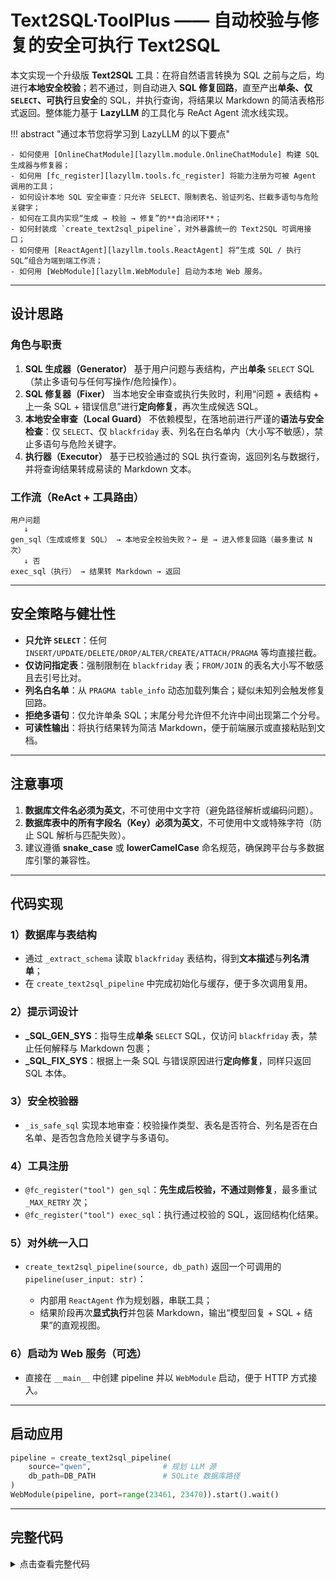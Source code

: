 # Text2SQL·ToolPlus —— 自动校验与修复的安全可执行 Text2SQL

本文实现一个升级版 **Text2SQL** 工具：在将自然语言转换为 SQL 之前与之后，均进行**本地安全校验**；若不通过，则自动进入 **SQL 修复回路**，直至产出**单条、仅 `SELECT`、可执行**且**安全**的 SQL，并执行查询，将结果以 Markdown 的简洁表格形式返回。整体能力基于 **LazyLLM** 的工具化与 ReAct Agent 流水线实现。

!!! abstract "通过本节您将学习到 LazyLLM 的以下要点"

```
- 如何使用 [OnlineChatModule][lazyllm.module.OnlineChatModule] 构建 SQL 生成器与修复器；
- 如何用 [fc_register][lazyllm.tools.fc_register] 将能力注册为可被 Agent 调用的工具；
- 如何设计本地 SQL 安全审查：只允许 SELECT、限制表名、验证列名、拦截多语句与危险关键字；
- 如何在工具内实现“生成 → 校验 → 修复”的**自洽闭环**；
- 如何封装成 `create_text2sql_pipeline`，对外暴露统一的 Text2SQL 可调用接口；
- 如何使用 [ReactAgent][lazyllm.tools.ReactAgent] 将“生成 SQL / 执行 SQL”组合为端到端工作流；
- 如何用 [WebModule][lazyllm.WebModule] 启动为本地 Web 服务。
```

---

## 设计思路

### 角色与职责

1. **SQL 生成器（Generator）**
   基于用户问题与表结构，产出**单条** `SELECT` SQL（禁止多语句与任何写操作/危险操作）。
2. **SQL 修复器（Fixer）**
   当本地安全审查或执行失败时，利用“问题 + 表结构 + 上一条 SQL + 错误信息”进行**定向修复**，再次生成候选 SQL。
3. **本地安全审查（Local Guard）**
   不依赖模型，在落地前进行严谨的**语法与安全检查**：仅 `SELECT`、仅 `blackfriday` 表、列名在白名单内（大小写不敏感），禁止多语句与危险关键字。
4. **执行器（Executor）**
   基于已校验通过的 SQL 执行查询，返回列名与数据行，并将查询结果转成易读的 Markdown 文本。

### 工作流（ReAct + 工具路由）

```
用户问题
   ↓
gen_sql（生成或修复 SQL） → 本地安全校验失败？→ 是 → 进入修复回路（最多重试 N 次）
   ↓ 否
exec_sql（执行） → 结果转 Markdown → 返回
```

---

## 安全策略与健壮性

* **只允许 `SELECT`**：任何 `INSERT/UPDATE/DELETE/DROP/ALTER/CREATE/ATTACH/PRAGMA` 等均直接拦截。
* **仅访问指定表**：强制限制在 `blackfriday` 表；`FROM/JOIN` 的表名大小写不敏感且去引号比对。
* **列名白名单**：从 `PRAGMA table_info` 动态加载列集合；疑似未知列会触发修复回路。
* **拒绝多语句**：仅允许单条 SQL；末尾分号允许但不允许中间出现第二个分号。
* **可读性输出**：将执行结果转为简洁 Markdown，便于前端展示或直接粘贴到文档。

---

## 注意事项

1. **数据库文件名必须为英文**，不可使用中文字符（避免路径解析或编码问题）。
2. **数据库表中的所有字段名（Key）必须为英文**，不可使用中文或特殊字符（防止 SQL 解析与匹配失败）。
3. 建议遵循 **snake\_case** 或 **lowerCamelCase** 命名规范，确保跨平台与多数据库引擎的兼容性。

---

## 代码实现

### 1）数据库与表结构

* 通过 `_extract_schema` 读取 `blackfriday` 表结构，得到**文本描述**与**列名清单**；
* 在 `create_text2sql_pipeline` 中完成初始化与缓存，便于多次调用复用。

### 2）提示词设计

* **\_SQL\_GEN\_SYS**：指导生成**单条** `SELECT` SQL，仅访问 `blackfriday` 表，禁止任何解释与 Markdown 包裹；
* **\_SQL\_FIX\_SYS**：根据上一条 SQL 与错误原因进行**定向修复**，同样只返回 SQL 本体。

### 3）安全校验器

* `_is_safe_sql` 实现本地审查：校验操作类型、表名是否符合、列名是否在白名单、是否包含危险关键字与多语句。

### 4）工具注册

* `@fc_register("tool") gen_sql`：**先生成后校验，不通过则修复**，最多重试 `_MAX_RETRY` 次；
* `@fc_register("tool") exec_sql`：执行通过校验的 SQL，返回结构化结果。

### 5）对外统一入口

* `create_text2sql_pipeline(source, db_path)` 返回一个可调用的 `pipeline(user_input: str)`：

  * 内部用 `ReactAgent` 作为规划器，串联工具；
  * 结果阶段再次**显式执行**并包装 Markdown，输出“模型回复 + SQL + 结果”的直观视图。

### 6）启动为 Web 服务（可选）

* 直接在 `__main__` 中创建 pipeline 并以 `WebModule` 启动，便于 HTTP 方式接入。

---

## 启动应用

```python
pipeline = create_text2sql_pipeline(
    source="qwen",                # 规划 LLM 源
    db_path=DB_PATH               # SQLite 数据库路径
)
WebModule(pipeline, port=range(23461, 23470)).start().wait()
```

---


## 完整代码

<details>
<summary>点击查看完整代码</summary>

````python
# text2sql_toolplus.py 
# -*- coding: utf-8 -*-
import re
import sqlite3
from typing import List, Tuple, Dict, Any

from lazyllm.module import OnlineChatModule
from lazyllm.tools import fc_register
from lazyllm import WebModule, ChatPrompter
from lazyllm.tools import ReactAgent
import lazyllm

# 数据库路径
DB_PATH = "YOUR-OWN-PATH"

# ============== 基础工具 ==============

def _extract_schema(db_path: str) -> Tuple[str, List[str]]:
    """
    读取 blackfriday 表结构，返回文本描述与列名列表。
    """
    conn = sqlite3.connect(db_path)
    cur = conn.cursor()
    cur.execute("PRAGMA table_info(blackfriday);")
    cols, lines = [], []
    for row in cur.fetchall():
        cols.append(row[1])
        lines.append(f"{row[1]} ({row[2]})")
    conn.close()
    schema_text = "blackfriday 表包含列:\n- " + "\n- ".join(lines)
    return schema_text, cols


def _is_safe_sql(sql: str, allowed_table: str, allowed_cols: List[str]) -> Tuple[bool, str]:
    """
    做大小写不敏感的 SQL 安全校验（仅允许 SELECT，且只访问指定表；列名大小写不敏感）。
    """
    raw = sql.strip().strip(";")
    s = raw.lower()

    # 仅允许 SELECT
    if not s.startswith("select"):
        return False, "只允许 SELECT 查询。"

    # 禁多语句（允许末尾一个 ;）
    if ";" in raw[:-1]:
        return False, "不允许多条 SQL 语句。"

    # 禁危险关键字
    forbidden = [" insert ", " update ", " delete ", " drop ", " alter ",
                 " create ", " attach ", " detach ", " pragma "]
    if any(tok in f" {s} " for tok in forbidden):
        return False, "检测到潜在写操作或危险语句。"

    # 表名检查：大小写不敏感 + 去引号
    tbls = re.findall(r"\bfrom\s+([`\"']?[A-Za-z0-9_]+[`\"']?)", raw, flags=re.IGNORECASE) \
         + re.findall(r"\bjoin\s+([`\"']?[A-Za-z0-9_]+[`\"']?)", raw, flags=re.IGNORECASE)
    tbls = [t.strip().strip("`\"'") for t in tbls]
    if not tbls:
        return False, "未检测到 FROM/JOIN 的表名。"
    if any(t.lower() != allowed_table.lower() for t in tbls):
        return False, f"只允许访问表 {allowed_table}。"

    # 列名检查：大小写不敏感；放行 SQL 关键字/常见函数/数字/表名本身
    col_tokens = re.findall(r"\b([A-Za-z_][A-Za-z0-9_]*)\b", s)
    keywords = {
        "select","from","where","group","by","order","limit","asc","desc","and","or","not",
        "on","inner","left","right","join","having","distinct","as","in","is","null","between","like"
    }
    funcs = {"avg","sum","min","max","count","upper","lower","substr","strftime","cast","coalesce","round"}
    allowed_lower = {c.lower() for c in allowed_cols}
    suspicious = []
    for tok in set(col_tokens):
        if tok in keywords or tok in funcs or tok == allowed_table.lower() or re.match(r"^\d+$", tok):
            continue
        # 可能是别名，这里保守处理：不在列集合就标记为可疑，交给修复器兜底
        if tok not in allowed_lower:
            suspicious.append(tok)
    if suspicious:
        return False, f"疑似使用了不存在的列：{', '.join(sorted(suspicious))}"
    return True, ""


def _format_markdown(columns: List[str], rows: List[tuple]) -> str:
    """
    将查询结果转成简单 Markdown 文本（非严格表格，仅便于预览）。
    """
    if not columns:
        return "✅ SQL 执行成功（无结果集返回）。"
    header = " | ".join(columns)
    sep = "-" * max(3, len(header))
    if not rows:
        return f"📊 查询结果：\n{header}\n{sep}\n（结果为空）"
    lines = [f" | ".join(str(x) for x in r) for r in rows]
    return "📊 查询结果：\n" + header + "\n" + sep + "\n" + "\n".join(lines)

# ============== LLM 提示词 ==============

_SQL_GEN_SYS = """你是一个资深的 SQLite Text-to-SQL 助手。
目标：根据用户问题与提供的表结构，生成**单条**安全、正确、可执行的 SQL（只允许 SELECT）。
要求：
1）只访问 blackfriday 表，禁止其他表/ATTACH/PRAGMA/多语句；
2）只输出 SQL 代码本体，不要解释、不用 Markdown 代码块；
3）列名需精确，必要时使用聚合/分组/排序。
"""

_SQL_FIX_SYS = """你是一个 SQLite SQL 修复器。给你：
- 用户问题
- 表结构
- 上一条 SQL
- 错误或安全审核结论
请返回**一条修正后的可执行 SELECT SQL**，只访问 blackfriday 表，只输出 SQL 本体。
"""

_MAX_RETRY = 3

# ============== 全局运行态（由 create_text2sql_pipeline 初始化） ==============

_DB_PATH: str | None = None
_ALLOWED_COLS: List[str] = []
_ALLOWED_COLS_LOWER = set()
_SCHEMA_BLOCK = ""


def _new_llm(source: str):
    """
    简单封装，按需创建 OnlineChatModule。
    """
    return OnlineChatModule(source=source)

# ============== 注册为工具（供 ReactAgent 调用） ==============

@fc_register("tool")
def gen_sql(question: str, source: str = "qwen") -> str:
    """
    Generate or fix a single safe SELECT SQL for the blackfriday table.

    Args:
        question (str): User's natural-language question to convert into SQL.
        source (str): LLM provider used for generation and fixing. Defaults to "qwen".

    Returns:
        str: A single safe SELECT SQL statement (no Markdown, no explanations).
    """
    # 生成器与修复器：用系统提示词初始化
    llm_gen = _new_llm(source).prompt(ChatPrompter(_SQL_GEN_SYS))
    llm_fix = _new_llm(source).prompt(ChatPrompter(_SQL_FIX_SYS))

    last_sql, last_err = "", ""
    for attempt in range(_MAX_RETRY + 1):
        if attempt == 0:
            prompt = f"用户问题：{question}\n\n表结构：\n{_SCHEMA_BLOCK}\n\n只输出 SQL："
            candidate = llm_gen(prompt).strip()
        else:
            prompt = (
                f"用户问题：{question}\n\n表结构：\n{_SCHEMA_BLOCK}\n"
                f"上一条 SQL：{last_sql}\n错误/审核信息：{last_err}\n"
                f"请输出修正后的 SQL："
            )
            candidate = llm_fix(prompt).strip()

        safe, reason = _is_safe_sql(candidate, "blackfriday", _ALLOWED_COLS)
        if safe:
            return candidate
        last_sql, last_err = candidate, f"本地安全审查未通过：{reason}"

    raise ValueError(f"无法生成安全 SQL。最后错误：{last_err}")


@fc_register("tool")
def exec_sql(sql: str) -> Dict[str, Any]:
    """
    Execute a validated SELECT SQL against the blackfriday SQLite database.

    Args:
        sql (str): A single safe SELECT SQL statement to execute.

    Returns:
        Dict[str, Any]: Result with keys:
            - "columns" (List[str]): column names.
            - "rows" (List[List[Any]]): result rows.
            - "row_count" (int): number of rows.
    """
    if _DB_PATH is None:
        raise RuntimeError("DB 尚未初始化。请先调用 create_text2sql_pipeline。")

    safe, reason = _is_safe_sql(sql, "blackfriday", _ALLOWED_COLS)
    if not safe:
        raise ValueError(f"SQL 未通过安全审查：{reason}")

    conn = sqlite3.connect(_DB_PATH)
    cur = conn.cursor()
    try:
        cur.execute(sql)
        cols = [d[0] for d in cur.description] if cur.description else []
        rows = cur.fetchall()
        return {"columns": cols, "rows": rows, "row_count": len(rows)}
    finally:
        conn.close()

# ============== 对外主入口：保持原函数名与签名不变 ==============

def create_text2sql_pipeline(source: str, db_path: str):
    """
    返回一个可调用的 pipeline(user_input: str)。
    内部使用 ReactAgent + 工具(gen_sql/exec_sql)完成 Text2SQL。
    """
    global _DB_PATH, _ALLOWED_COLS, _ALLOWED_COLS_LOWER, _SCHEMA_BLOCK
    _DB_PATH = db_path
    schema_text, _ALLOWED_COLS = _extract_schema(db_path)
    _ALLOWED_COLS_LOWER = {c.lower() for c in _ALLOWED_COLS}  # 备份小写集合（目前 _is_safe_sql 内部自建，但保留以便将来扩展）
    _SCHEMA_BLOCK = f"{schema_text}\n（仅此一张表，禁止访问其他表）"

    # 规划 LLM（ReAct 计划/思考）；工具各自使用自己的 OnlineChatModule
    planner_llm = OnlineChatModule(source=source, stream=False)
    tools = ["gen_sql", "exec_sql"]
    agent = ReactAgent(planner_llm, tools, max_retries=6, return_trace=False, stream=False)

    def pipeline(user_input: str) -> str:
        """
        输入自然语言问题 → Agent 自动：
          1) gen_sql 生成或修复 SQL（含本地安全校验）
          2) exec_sql 执行
          3) 返回 Answer: ...（我们再做一次易读性包装）
        """
        res = agent(user_input)
        text = str(res).strip()

        # 尝试在最终回答里附上 SQL 与结果，便于前端显示
        try:
            sql = gen_sql(user_input, source=source)
            exec_res = exec_sql(sql)
            md = _format_markdown(exec_res.get("columns", []), exec_res.get("rows", []))
            return (
                "### 📌 LLM 回复（已生成并执行 SQL）\n"
                f"**SQL**：\n```\n{sql}\n```\n\n"
                f"{md}"
            )
        except Exception:
            # 补跑失败就退回 Agent 的自然语言回答
            if text.startswith("Answer:"):
                return text
            return "Answer: " + text

    return pipeline


# ============== 本地启动（可选） ==============
if __name__ == "__main__":
    pipeline = create_text2sql_pipeline(
        source="qwen",                # 规划 LLM 使用的在线模型源
        db_path=DB_PATH
    )
    WebModule(pipeline, port=range(23461, 23470)).start().wait()
````

</details>


